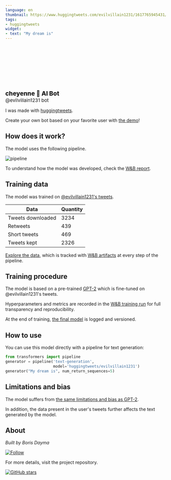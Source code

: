 ```yaml
---
language: en
thumbnail: https://www.huggingtweets.com/evilvillain1231/1617765945431/predictions.png
tags:
- huggingtweets
widget:
- text: "My dream is"
---
```


<div>
<div style="width: 132px; height:132px; border-radius: 50%; background-size: cover; background-image: url('https://pbs.twimg.com/profile_images/1318411266835304449/5aNEJ4E__400x400.jpg')">
</div>
<div style="margin-top: 8px; font-size: 19px; font-weight: 800">cheyenne 🤖 AI Bot </div>
<div style="font-size: 15px">@evilvillain1231 bot</div>
</div>

I was made with [huggingtweets](https://github.com/borisdayma/huggingtweets).

Create your own bot based on your favorite user with [the demo](https://colab.research.google.com/github/borisdayma/huggingtweets/blob/master/huggingtweets-demo.ipynb)!

## How does it work?

The model uses the following pipeline.

![pipeline](https://github.com/borisdayma/huggingtweets/blob/master/img/pipeline.png?raw=true)

To understand how the model was developed, check the [W&B report](https://wandb.ai/wandb/huggingtweets/reports/HuggingTweets-Train-a-Model-to-Generate-Tweets--VmlldzoxMTY5MjI).

## Training data

The model was trained on [@evilvillain1231's tweets](https://twitter.com/evilvillain1231).

| Data | Quantity |
| --- | --- |
| Tweets downloaded | 3234 |
| Retweets | 439 |
| Short tweets | 469 |
| Tweets kept | 2326 |

[Explore the data](https://wandb.ai/wandb/huggingtweets/runs/fxxttga6/artifacts), which is tracked with [W&B artifacts](https://docs.wandb.com/artifacts) at every step of the pipeline.

## Training procedure

The model is based on a pre-trained [GPT-2](https://huggingface.co/gpt2) which is fine-tuned on @evilvillain1231's tweets.

Hyperparameters and metrics are recorded in the [W&B training run](https://wandb.ai/wandb/huggingtweets/runs/2zyo772l) for full transparency and reproducibility.

At the end of training, [the final model](https://wandb.ai/wandb/huggingtweets/runs/2zyo772l/artifacts) is logged and versioned.

## How to use

You can use this model directly with a pipeline for text generation:

```python
from transformers import pipeline
generator = pipeline('text-generation',
                     model='huggingtweets/evilvillain1231')
generator("My dream is", num_return_sequences=5)
```

## Limitations and bias

The model suffers from [the same limitations and bias as GPT-2](https://huggingface.co/gpt2#limitations-and-bias).

In addition, the data present in the user's tweets further affects the text generated by the model.

## About

*Built by Boris Dayma*

[![Follow](https://img.shields.io/twitter/follow/borisdayma?style=social)](https://twitter.com/intent/follow?screen_name=borisdayma)

For more details, visit the project repository.

[![GitHub stars](https://img.shields.io/github/stars/borisdayma/huggingtweets?style=social)](https://github.com/borisdayma/huggingtweets)
